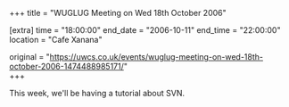 +++
title = "WUGLUG Meeting on Wed 18th October 2006"

[extra]
time = "18:00:00"
end_date = "2006-10-11"
end_time = "22:00:00"
location = "Cafe Xanana"

original = "https://uwcs.co.uk/events/wuglug-meeting-on-wed-18th-october-2006-1474488985171/"    
+++

This week, we'll be having a tutorial about SVN.

